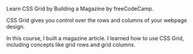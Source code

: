 Learn CSS Grid by Building a Magazine by freeCodeCamp.

CSS Grid gives you control over the rows and columns of your webpage design.

In this course, I built a magazine article. I learned how to use CSS Grid, including concepts like grid rows and grid columns.

